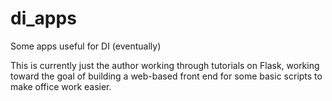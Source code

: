 # di_apps
Some apps useful for DI (eventually)

This is currently just the author working through tutorials on Flask, working toward the goal of building a web-based front end for some basic scripts to make office work easier.
